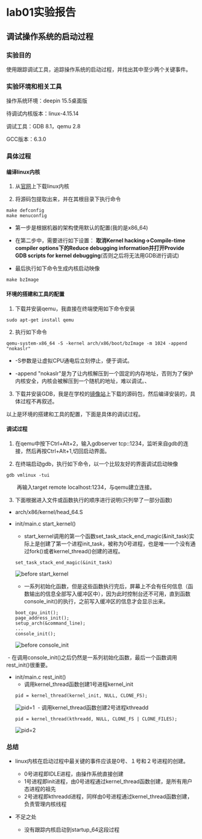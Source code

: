 # lab01实验报告

## 调试操作系统的启动过程

### 实验目的

使用跟踪调试工具，追踪操作系统的启动过程，并找出其中至少两个关键事件。

### 实验环境和相关工具

操作系统环境：deepin 15.5桌面版

待调试内核版本：linux-4.15.14

调试工具：GDB 8.1，qemu 2.8

GCC版本：6.3.0

### 具体过程

#### 编译linux内核

1. 从[官网](https://www.kernel.org/)上下载linux内核

2. 将源码包提取出来，并在其根目录下执行命令

```
make defconfig
make menuconfig
```

* 第一步是根据机器的架构使用默认的配置(我的是x86_64)

* 在第二步中，需要进行如下设置：
**取消Kernel hacking->Compile-time compiler options下的Reduce debugging information并打开Provide GDB scripts for kernel debugging**(否则之后将无法用GDB进行调试)

* 最后执行如下命令生成内核启动映像
```
make bzImage
```

#### 环境的搭建和工具的配置

1. 下载并安装qemu，我直接在终端使用如下命令安装
```
sudo apt-get install qemu
```
2. 执行如下命令
```
qemu-system-x86_64 -S -kernel arch/x86/boot/bzImage -m 1024 -append "nokaslr"
```
* -S参数是让虚拟CPU通电后立刻停止，便于调试。

* -append "nokaslr"是为了让内核解压到一个固定的内存地址，否则为了保护内核安全，内核会被解压到一个随机的地址，难以调试。、

3. 下载并安装GDB，我是在学校的[镜像站](https://mirrors.ustc.edu.cn/gnu/gdb/)上下载的源码包，然后编译安装的，具体过程不再叙述。 


以上是环境的搭建和工具的配置，下面是具体的调试过程。

#### 调试过程

1. 在qemu中按下Ctrl+Alt+2，输入gdbserver tcp::1234，监听来自gdb的连接，然后再按Ctrl+Alt+1,切回启动界面。

2. 在终端启动gdb，执行如下命令，以一个比较友好的界面调试启动映像
```
gdb vmlinux -tui
```
　　再输入target remote localhost:1234，与qemu建立连接。

3. 下面根据进入文件或函数执行的顺序进行说明(只列举了一部分函数)

- arch/x86/kernel/head_64.S

- init/main.c  start_kernel()
  - start_kernel调用的第一个函数set_task_stack_end_magic(&init_task)实际上是创建了第一个进程init_task，被称为0号进程，也是唯一一个没有通过fork()或者kernel_thread()创建的进程。
  ```
  set_task_stack_end_magic(&init_task)
  ```
  ![before start_kernel](https://github.com/OSH-2018/OS_Li/blob/master/lab01/before%20start_kernel.png)
  - 一系列初始化函数，但是这些函数执行完后，屏幕上不会有任何信息（函数输出的信息全部写入缓冲区中），因为此时控制台还不可用，直到函数console_init()的执行，之前写入缓冲区的信息才会显示出来。 
   ```
   boot_cpu_init();
   page_address_init();
   setup_arch(&command_line);
   ...
   console_init();
   ```
   ![before console_init](https://github.com/OSH-2018/OS_Li/blob/master/lab01/console_init.png)
   
  - 在调用console_init()之后仍然是一系列初始化函数，最后一个函数调用rest_init()很重要。
- init/main.c  rest_init()
  - 调用kernel_thread函数创建1号进程kernel_init
  ```
  pid = kernel_thread(kernel_init, NULL, CLONE_FS);
  ```
  ![pid=1](https://github.com/OSH-2018/OS_Li/blob/master/lab01/%E5%86%85%E6%A0%B81%E5%8F%B7%E8%BF%9B%E7%A8%8B.png)
  - 调用kernel_thread函数创建2号进程kthreadd
  ```
  pid = kernel_thread(kthreadd, NULL, CLONE_FS | CLONE_FILES);
  ```
  ![pid=2](https://github.com/OSH-2018/OS_Li/blob/master/lab01/kthread%E8%BF%9B%E7%A8%8B.png)

### 总结

- linux内核在启动过程中最关键的事件应该是0号、１号和２号进程的创建。
  - 0号进程即IDLE进程，由操作系统直接创建
  - 1号进程即init进程，由0号进程通过kernel_thread函数创建，是所有用户态进程的祖先
  - 2号进程即kthreadd进程，同样由0号进程通过kernel_thread函数创建，负责管理内核线程
  
- 不足之处
  - 没有跟踪内核启动到startup_64这段过程
